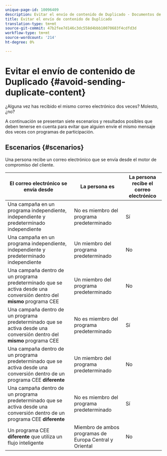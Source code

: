 ```yaml
---
unique-page-id: 10096409
description: Evitar el envío de contenido de Duplicado - Documentos de marketing - Documentación del producto
title: Evitar el envío de contenido de Duplicado
translation-type: tm+mt
source-git-commit: 47b2fee7d146c3dc558d4bbb10070683f4cdfd3d
workflow-type: tm+mt
source-wordcount: '214'
ht-degree: 0%

---
```



# Evitar el envío de contenido de Duplicado {#avoid-sending-duplicate-content}

¿Alguna vez has recibido el mismo correo electrónico dos veces? Molesto, ¿no?

A continuación se presentan siete escenarios y resultados posibles que deben tenerse en cuenta para evitar que alguien envíe el mismo mensaje dos veces con programas de participación.

## Escenarios {#scenarios}

Una persona recibe un correo electrónico que se envía desde el motor de compromiso del cliente.

| El correo electrónico se envía desde | La persona es | La persona recibe el correo electrónico |
|---|---|---|
| Una campaña en un programa independiente, independiente y predeterminado independiente | No es miembro del programa predeterminado | Sí |
| Una campaña en un programa independiente, independiente y predeterminado independiente | Un miembro del programa predeterminado | No |
| Una campaña dentro de un programa predeterminado que se activa desde una conversión dentro del **mismo** programa CEE | Un miembro del programa predeterminado | No |
| Una campaña dentro de un programa predeterminado que se activa desde una conversión dentro del **mismo** programa CEE | No es miembro del programa predeterminado | Sí |
| Una campaña dentro de un programa predeterminado que se activa desde una conversión dentro de un programa CEE **diferente** | Un miembro del programa predeterminado | No |
| Una campaña dentro de un programa predeterminado que se activa desde una conversión dentro de un programa CEE **diferente** | No es miembro del programa predeterminado | Sí |
| Un programa CEE **diferente** que utiliza un flujo inteligente | Miembro de ambos programas de Europa Central y Oriental | No |


